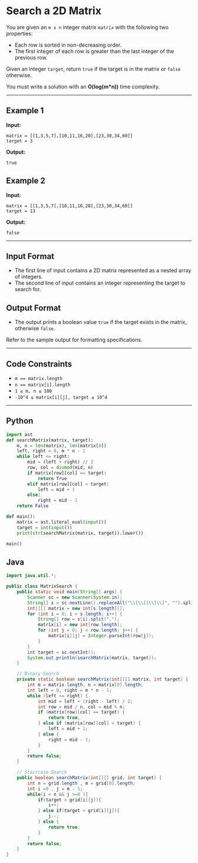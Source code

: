 # Search a 2D Matrix

You are given an `m x n` integer matrix `matrix` with the following two properties:

- Each row is sorted in non-decreasing order.
- The first integer of each row is greater than the last integer of the previous row.

Given an integer `target`, return `true` if the target is in the matrix or `false` otherwise.

You must write a solution with an **O(log(m\*n))** time complexity.

---

## Example 1

**Input:**
```
matrix = [[1,3,5,7],[10,11,16,20],[23,30,34,60]]
target = 3
```
**Output:**
```
true
```

## Example 2

**Input:**
```
matrix = [[1,3,5,7],[10,11,16,20],[23,30,34,60]]
target = 13
```
**Output:**
```
false
```

---

## Input Format

- The first line of input contains a 2D matrix represented as a nested array of integers.
- The second line of input contains an integer representing the target to search for.

## Output Format

- The output prints a boolean value `true` if the target exists in the matrix, otherwise `false`.

Refer to the sample output for formatting specifications.

---

## Code Constraints

- `m == matrix.length`
- `n == matrix[i].length`
- `1 ≤ m, n ≤ 100`
- `-10^4 ≤ matrix[i][j], target ≤ 10^4`

---

## Python
``` py []
import ast
def searchMatrix(matrix, target):
    m, n = len(matrix), len(matrix[0])
    left, right = 0, m * n - 1
    while left <= right:
        mid = (left + right) // 2
        row, col = divmod(mid, n)
        if matrix[row][col] == target:
            return True
        elif matrix[row][col] < target:
            left = mid + 1
        else:
            right = mid - 1
    return False

def main():
    matrix = ast.literal_eval(input())
    target = int(input())
    print(str(searchMatrix(matrix, target)).lower())

main()
```

## Java

```java []
import java.util.*;

public class MatrixSearch {
    public static void main(String[] args) {
        Scanner sc = new Scanner(System.in);
        String[] s = sc.nextLine().replaceAll("\\[\\[|\\]\\]", "").split("\\],\\[");
        int[][] matrix = new int[s.length][];
        for (int i = 0; i < s.length; i++) {
            String[] row = s[i].split(",");
            matrix[i] = new int[row.length];
            for (int j = 0; j < row.length; j++) {
                matrix[i][j] = Integer.parseInt(row[j]);
            }
        }
        int target = sc.nextInt();
        System.out.println(searchMatrix(matrix, target));
    }

    // Binary Search
    private static boolean searchMatrix(int[][] matrix, int target) {
        int m = matrix.length, n = matrix[0].length;
        int left = 0, right = m * n - 1;
        while (left <= right) {
            int mid = left + (right - left) / 2;
            int row = mid / n, col = mid % n;
            if (matrix[row][col] == target) {
                return true;
            } else if (matrix[row][col] < target) {
                left = mid + 1;
            } else {
                right = mid - 1;
            }
        }
        return false;
    }

    // Staircase Search
    public boolean searchMatrix(int[][] grid, int target) {
        int n = grid.length , m = grid[0].length;
        int i =0 , j = m - 1;
        while(i < n && j >=0 ){
            if(target > grid[i][j]){
                i++;
            } else if(target < grid[i][j]){
                j--;
            } else {
                return true;
            }
        }
        return false;
    }
}
```


